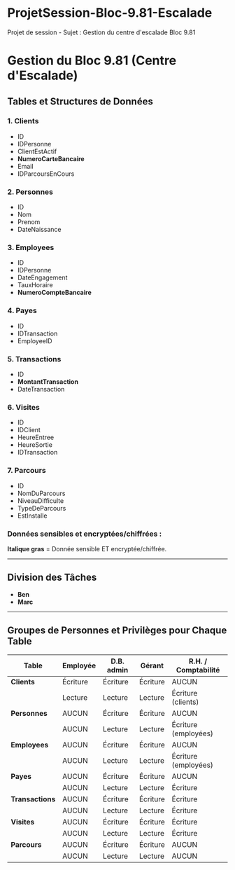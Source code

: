 # ProjetSession-Bloc-9.81-Escalade
Projet de session - Sujet : Gestion du centre d'escalade Bloc 9.81


# Gestion du Bloc 9.81 (Centre d'Escalade)

## Tables et Structures de Données

### 1. **Clients**
  - ID
  - IDPersonne
  - ClientEstActif
  - **NumeroCarteBancaire**
  - Email
  - IDParcoursEnCours

### 2. **Personnes**
  - ID
  - Nom
  - Prenom
  - DateNaissance

### 3. **Employees**
  - ID
  - IDPersonne
  - DateEngagement
  - TauxHoraire
  - **NumeroCompteBancaire**

### 4. **Payes**
  - ID
  - IDTransaction
  - EmployeeID

### 5. **Transactions**
  - ID
  - **MontantTransaction**
  - DateTransaction

### 6. **Visites**
  - ID
  - IDClient
  - HeureEntree
  - HeureSortie
  - IDTransaction

### 7. **Parcours**
  - ID
  - NomDuParcours
  - NiveauDifficulte
  - TypeDeParcours
  - EstInstalle

### Données sensibles et encryptées/chiffrées :
**Italique gras** = Donnée sensible ET encryptée/chiffrée.

---

## Division des Tâches
- **Ben**  
- **Marc**

---

## Groupes de Personnes et Privilèges pour Chaque Table

| Table        | Employée      | D.B. admin | Gérant      | R.H. / Comptabilité |
|--------------|---------------|------------|-------------|---------------------|
| **Clients**  | Écriture      | Écriture   | Écriture    | AUCUN               |
|              | Lecture       | Lecture    | Lecture     | Écriture (clients)  |
| **Personnes**| AUCUN         | Écriture   | Écriture    | AUCUN               |
|              | AUCUN         | Lecture    | Lecture     | Écriture (employées)|
| **Employees**| AUCUN         | Écriture   | Écriture    | AUCUN               |
|              | AUCUN         | Lecture    | Lecture     | Écriture (employées)|
| **Payes**    | AUCUN         | Écriture   | Écriture    | AUCUN               |
|              | AUCUN         | Lecture    | Lecture     | Écriture            |
| **Transactions**| AUCUN      | Écriture   | Écriture    | Écriture            |
|              | AUCUN         | Lecture    | Lecture     | Écriture            |
| **Visites**  | AUCUN         | Écriture   | Écriture    | Écriture            |
|              | AUCUN         | Lecture    | Lecture     | Écriture            |
| **Parcours** | AUCUN         | Écriture   | Écriture    | AUCUN               |
|              | AUCUN         | Lecture    | Lecture     | AUCUN               |

